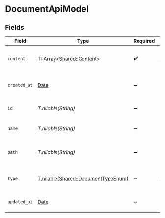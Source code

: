 # DocumentApiModel


## Fields

| Field                                                                          | Type                                                                           | Required                                                                       | Description                                                                    | Example                                                                        |
| ------------------------------------------------------------------------------ | ------------------------------------------------------------------------------ | ------------------------------------------------------------------------------ | ------------------------------------------------------------------------------ | ------------------------------------------------------------------------------ |
| `content`                                                                      | T::Array<[Shared::Content](../../models/shared/content.md)>                    | :heavy_check_mark:                                                             | The content of the document                                                    |                                                                                |
| `created_at`                                                                   | [Date](https://ruby-doc.org/stdlib-2.6.1/libdoc/date/rdoc/Date.html)           | :heavy_minus_sign:                                                             | The creation date of the document                                              | 2021-01-01T01:01:01.000Z                                                       |
| `id`                                                                           | *T.nilable(String)*                                                            | :heavy_minus_sign:                                                             | The unique ID of the document                                                  | doc-123456                                                                     |
| `name`                                                                         | *T.nilable(String)*                                                            | :heavy_minus_sign:                                                             | The name of the document                                                       | My Document                                                                    |
| `path`                                                                         | *T.nilable(String)*                                                            | :heavy_minus_sign:                                                             | The path where the document is stored                                          | /path/to/document                                                              |
| `type`                                                                         | [T.nilable(Shared::DocumentTypeEnum)](../../models/shared/documenttypeenum.md) | :heavy_minus_sign:                                                             | The content type of the document                                               |                                                                                |
| `updated_at`                                                                   | [Date](https://ruby-doc.org/stdlib-2.6.1/libdoc/date/rdoc/Date.html)           | :heavy_minus_sign:                                                             | The update date of the document                                                | 2021-01-02T01:01:01.000Z                                                       |